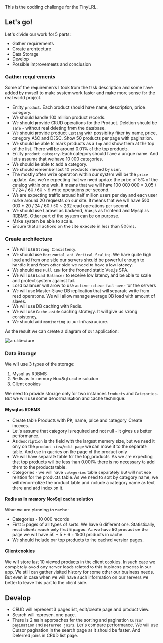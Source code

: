 This is the codding challenge for the TinyURL.
## Let's go!

Let's divide our work for 5 parts:
- Gather requirements
- Create architecture
- Data Storage
- Develop
- Possible improvements and conclusion


### Gather requirements

Some of the requirements I took from the task description and some have added by myself to make system work faster and make more sense for the real world project.

- Entity `product`. Each product should have name, description, price, category. 
- We should handle 100 million product records. 
- We should provide CRUD operations for the Product. Deletion should be `safe` - without real deleting from the database.  
- We should provide product `listing` with possibility filter by name, price, category ASC and DESC. Show 50 products per page with pagination. 
- We should be able to mark products as a `top` and show them at the top of the list. There will be around 0.01% of the top products.
- Entity `product category`. Each category should have a unique name. And let's assume that we have 10 000 categories. 
- We should be able to add a category.
- We should remember last 10 products viewed by user.
- The mostly often write operation within our system will be the `price` update. And we're expecting that we need update the price of 5% of the catalog within one wek. it means that we will have 100 000 000 * 0.05 / 7 / 24 / 60 / 60 ~ 9 write operations per second. 
- We are expecting traffic around half million users per day and each user make around 20 requests on our site. It means that we will have 500 000 * 20 / 24 / 60 / 60 ~ 232 read operations per second. 
- We should use Laravel as backend, Vue.js as frontend and Mysql as RDBMS. Other part of the system can be on purpose. 
- Make system be able to scale. 
- Ensure that all actions on the site execute in less than 500ms.

### Create architecture

- We will use `Strong Consistency`.
- We should use `Horizontal and Vertical Scaling`. We have quite high load and from one side our servers should be powerful enough to handle it and from other side we need to have a low latency.
- We should use `Pull CDN` for the fronend static Vue.js SPA.
- We will use `Load Balancer` to receive low latency and be able to scale and protect system against fail. 
- Load balancer will allow to use `active-active fail-over` for the servers
- We will use Master-Slave DB replication that will separate write from read operations. We will allow manage average DB load with amount of slaves. 
- We will use DB caching with Redis. 
- We will use `Cache-aside` caching strategy. It will give us strong consistency.
- We should add `monitoring` to our infrastructure. 

As the result we can create a diagram of our application:

![architecture](https://github.com/strafun/tiny-url-codding-challange/blob/main/architecture.png?raw=true)


### Data Storage

We will use 3 types of the storage:

1. Mysql as RDBMS
2. Redis as In memory NooSql cache solution
3. Client cookies

We need to provide storage only for two instances `Products` and `Categories`. But we will use some denormalisation and cache technique:

#### Mysql as RDBMS

- Create table Products with PK, name, price and category. Create indexes. 
- Let's assume that category is required and not null - it gives us better performance. 
- As `description` is the field with the largest memory size, but we need it only on the `product view/edit page` we can move it to the separate table. And use in queries on the page of the product only. 
- We will have separate table for the top_products. As we are expecting that top products will be less than 0.001% there is no necessary to add them to the products table. 
- Categories - we will have `categories` table separately but will not use relation for the products table. As we need to sort by category name, we will denormalize the product table and include a category name as text there and add index on it. 

#### Redis as In memory NooSql cache solution
 
What we are planning to cache: 

- Categories - 10 000 records
- First 5 pages of all types of sorts. We have 6 different one. Statistically, most clients reach only first 5 pages. As we have 50 product on the page we will have 50 * 5 * 6 = 1500 products in cache. 
- We should include our top products to the cached version pages.

#### Client cookies

We will store last 10 viewed products in the client cookies. In such case we completely avoid any server loads related to this business process in our app. We still can gather visited history for some other our business needs. But even in case when we will have such information on our servers we better to leave this part to the client side. 

## Develop

- CRUD will represent 3 pages list, edit/create page and product view. 
- Search will represent one page. 
- There is 2 main approaches for the sorting and pagination `Cursor pagination` and `Deferred joins`. Let's compare performance. We will use Cursor pagination in the search page as it should be faster. And Deferred joins in CRUD list page. 
